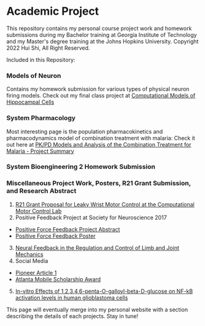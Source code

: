 # Academic Project
This repository contains my personal course project work and homework submissions during my Bachelor training at Georgia Institute of Technology and my Master's degree training at the Johns Hopkins University. Copyright 2022 Hui Shi, All Right Reserved. 

Included in this Repository:
### Models of Neuron ###
Contains my homework submission for various types of physical neuron firing models. Check out my final class project at [Computational Models of Hippocampal Cells](https://github.com/amalieshi/Academic-Portfolio/blob/master/Models%20of%20Neuron/Project/Project2_finalpresentation.pdf)
### System Pharmacology ###
Most interesting page is the population pharmacokinetics and pharmacodynamics model of combination treatment with malaria: Check it out here at [PK/PD Models and Analysis of the Combination Treatment for Malaria - Project Summary](https://github.com/amalieshi/Academic-Portfolio/blob/master/System%20Pharmacology/Final%20Project%20Report/Final%20Project%20Report.pdf)
### System Bioengineering 2 Homework Submission ###
### Miscellaneous Project Work, Posters, R21 Grant Submission, and Research Abstract ###
1. [R21 Grant Proposal for Leaky Wrist Motor Control at the Computational Motor Control Lab](https://github.com/amalieshi/Academic-Portfolio/blob/master/Miscellaneous/Final_ResearchGrant.pdf)
2. Positive Feedback Project at Society for Neuroscience 2017
  - [Positive Force Feedback Project Abstract](https://github.com/amalieshi/Academic-Portfolio/blob/master/Miscellaneous/huishi_SFN17_Abstract.pdf)
  - [Positive Force Feedback Poster](https://github.com/amalieshi/Academic-Portfolio/blob/master/Miscellaneous/Utilizing%20an%20Artificial%20Positive%20Feedback%20Loop%20to%20Control.pdf)
3. [Neural Feedback in the Regulation and Control of Limb and Joint Mechanics](https://github.com/amalieshi/Academic-Portfolio/blob/master/Miscellaneous/Neural%20Feedback%20Contributing%20to%20the%20Regulation%20of%20Limb%20and%20Joint%20Mechanics.pdf)
4. Social Media
  - [Pioneer Article 1](https://github.com/amalieshi/Academic-Portfolio/blob/master/Miscellaneous/pioneerarticle.pdf)
  - [Atlanta Mobile Scholarship Award](https://rh.gatech.edu/news/370611/upward-mobility)
5. [In-vitro Effects of 1,2,3,4,6-penta-O-galloyl-beta-D-glucose on NF-kB activation levels in human glioblastoma cells](https://github.com/amalieshi/Academic-Portfolio/blob/master/Miscellaneous/In%20vitro%20effects%20of%201%2C2%2C3%2C4%2C6-%20penta-O-galloyl-beta-D-glucose%20on%20NF-%CE%BAB%20activation.pdf)

This page will eventually merge into my personal website with a section describing the details of each projects. Stay in tune!

